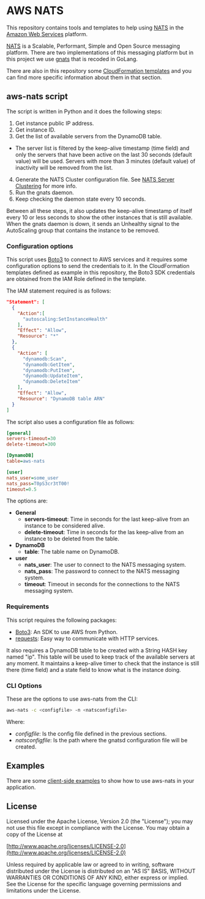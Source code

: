 AWS NATS
========

This repository contains tools and templates to help using [NATS](http://nats.io) in the [Amazon Web Services](http://aws.amazon.com) platform.

[NATS](http://nats.io) is a Scalable, Performant, Simple and Open Source messaging platform. 
There are two implementations of this messaging platform but in this project we use [gnats](https://github.com/nats-io/gnatsd) that is recoded in GoLang.

There are also in this repository some [CloudFormation templates](https://github.com/dankomiocevic/aws-nats/tree/master/cloud_formation_templates) and you can find more specific information about them in that section.


aws-nats script
---------------

The script is written in Python and it does the following steps:

1. Get instance public IP address.
2. Get instance ID.
3. Get the list of available servers from the DynamoDB table.
  * The server list is filtered by the keep-alive timestamp (time field) and only the servers that have been active on the last 30 seconds (default value) will be used. Servers with more than 3 minutes (default value) of inactivity will be removed from the list.
4. Generate the NATS Cluster configuration file. See [NATS Server Clustering](http://nats.io/documentation/server/gnatsd-cluster/) for more info.
5. Run the gnats daemon.
6. Keep checking the daemon state every 10 seconds.

Between all these steps, it also updates the keep-alive timestamp of itself every 10 or less seconds to show the other instances that is still available. When the gnats daemon is down, it sends an Unhealthy signal to the AutoScaling group that contains the instance to be removed.


### Configuration options ###

This script uses [Boto3](https://github.com/boto/boto3) to connect to AWS services and it requires some configuration options to send the credentials to it. In the CloudFormation templates defined as example in this repository, the Boto3 SDK credentials are obtained from the IAM Role defined in the template.

The IAM statement required is as follows:

```json
"Statement": [
  {
    "Action":[
      "autoscaling:SetInstanceHealth"
    ],
    "Effect": "Allow",
    "Resource": "*"
  },
  {
    "Action": [
      "dynamodb:Scan",
      "dynamodb:GetItem",
      "dynamodb:PutItem",
      "dynamodb:UpdateItem",
      "dynamodb:DeleteItem"
    ],
    "Effect": "Allow",
    "Resource": "DynamoDB table ARN"
  }
]
```

The script also uses a configuration file as follows:

```ini
[general]
servers-timeout=30
delete-timeout=300

[DynamoDB]
table=aws-nats

[user]
nats_user=some_user 
nats_pass=T0pS3cr3tT00!
timeout=0.5
```

The options are:

* **General**
  * **servers-timeout**: Time in seconds for the last keep-alive from an instance to be considered alive.
  * **delete-timeout**: Time in seconds for the las keep-alive from an instance to be deleted from the table.
* **DynamoDB**
  * **table**: The table name on DynamoDB.
* **user**
  * **nats_user**: The user to connect to the NATS messaging system.
  * **nats_pass**: The password to connect to the NATS messaging system.
  * **timeout**: Timeout in seconds for the connections to the NATS messaging system.


### Requirements ###

This script requires the following packages:

* [Boto3](https://github.com/boto/boto3): An SDK to use AWS from Python.
* [requests](http://docs.python-requests.org/en/master/): Easy way to communicate with HTTP services.

It also requires a DynamoDB table to be created with a String HASH key named "ip". This table will be used to keep track of the available servers at any moment. It maintains a keep-alive timer to check that the instance is still there (time field) and a state field to know what is the instance doing.


### CLI Options ###

These are the options to use aws-nats from the CLI:

```bash
aws-nats -c <configfile> -n <natsconfigfile>
```

Where:

* *configfile*: Is the config file defined in the previous sections. 
* *natsconfigfile*: Is the path where the gnatsd configuration file will be created.


Examples
--------

There are some [client-side examples](https://github.com/dankomiocevic/aws-nats/tree/master/client_examples) to show how to use aws-nats in your application.


License
-------

Licensed under the Apache License, Version 2.0 (the "License"); you may not use this file except in compliance with the License. You may obtain a copy of the License at

[http://www.apache.org/licenses/LICENSE-2.0](http://www.apache.org/licenses/LICENSE-2.0)

Unless required by applicable law or agreed to in writing, software distributed under the License is distributed on an "AS IS" BASIS, WITHOUT WARRANTIES OR CONDITIONS OF ANY KIND, either express or implied. See the License for the specific language governing permissions and limitations under the License.
